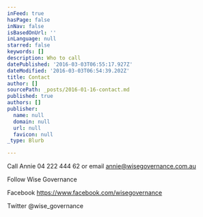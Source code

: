```yaml
---
inFeed: true
hasPage: false
inNav: false
isBasedOnUrl: ''
inLanguage: null
starred: false
keywords: []
description: Who to call
datePublished: '2016-03-03T06:55:17.927Z'
dateModified: '2016-03-03T06:54:39.202Z'
title: Contact
author: []
sourcePath: _posts/2016-01-16-contact.md
published: true
authors: []
publisher:
  name: null
  domain: null
  url: null
  favicon: null
_type: Blurb

---
```

Call Annie 04 222 444 62 or email annie@wisegovernance.com.au

Follow Wise Governance

Facebook https://www.facebook.com/wisegovernance

Twitter @wise\_governance